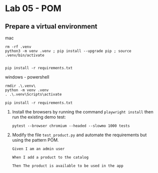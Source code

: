 # Lab 05 - POM


## Prepare a virtual environment

mac
```shell
rm -rf .venv
python3 -m venv .venv ; pip install --upgrade pip ; source .venv/bin/activate


pip install -r requirements.txt

```

windows - powershell
```shell
rmdir .\.venv\
python -m venv .venv
. .\.venv\Scripts\activate

pip install -r requirements.txt

```


1. Install the browsers by running the command  `playwright install` then run the existing demo test:
    ```
    pytest --browser chromium --headed --slowmo 1000 tests
    ```

1. Modify the file `test_product.py` and automate the requirements but using the pattern POM.

    ```
    Given I am an admin user​

    When I add a product to the catalog​

    Then The product is available to be used in the app
    ```